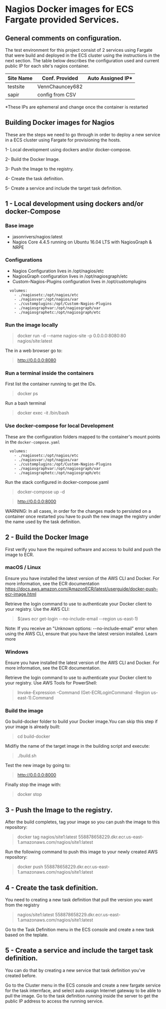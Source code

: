 # Nagios Docker images for ECS Fargate provided Services.

## General comments on configuration.

The test environment for this project consist of 2 services using Fargate that were build and deployed in the ECS cluster using the instructions in the next section. The table below describes the configuration used and current public IP for each site's nagios container.

| Site Name | Conf. Provided   | Auto Assigned IP* |
|-----------|------------------|:----------------:|
| testsite  | VennChauncey682  |  |
| sapir     | config from CSV  |  |

\*These IPs are ephemeral and change once the container is restarted

## Building Docker images for Nagios

These are the steps we need to go through in order to deploy a new service in a ECS cluster using Fargate for provisioning the hosts.

1- Local development using dockers and/or docker-compose.

2- Build the Docker Image.

3- Push the Image to the registry.

4- Create the task definition.

5- Create a service and include the target task definition.


## 1 - Local development using dockers and/or docker-Compose


### Base image

- jasonrivers/nagios:latest
- Nagios Core 4.4.5 running on Ubuntu 16.04 LTS with NagiosGraph & NRPE


### Configurations

- Nagios Configuration lives in /opt/nagios/etc
- NagiosGraph configuration lives in /opt/nagiosgraph/etc
- Custom-Nagios-Plugins configuration lives in /opt/customplugins

```
  volumes:
    - ./nagiosetc:/opt/nagios/etc
    - ./nagiosvar:/opt/nagios/var
    - ./customplugins:/opt/Custom-Nagios-Plugins
    - ./nagiosgraphvar:/opt/nagiosgraph/var
    - ./nagiosgraphetc:/opt/nagiosgraph/etc

```


### Run the image locally


> docker run -d --name nagios-site -p 0.0.0.0:8080:80 nagios/site:latest

The in a web browser go to:

> http://0.0.0.0:8080

### Run a terminal inside the containers

First list the container running to get the IDs.

> docker ps

Run a bash terminal

> docker exec -it <CONTAINER-ID> /bin/bash



### Use docker-compose for local Development

These are the configuration folders mapped to the container's mount points in the `docker-compose.yaml`

```
  volumes:
    - ./nagiosetc:/opt/nagios/etc
    - ./nagiosvar:/opt/nagios/var
    - ./customplugins:/opt/Custom-Nagios-Plugins
    - ./nagiosgraphvar:/opt/nagiosgraph/var
    - ./nagiosgraphetc:/opt/nagiosgraph/etc

```

Run the stack configured in docker-compose.yaml

> docker-compose up -d

> http://0.0.0.0:8000


WARNING: In all cases, in order for the changes made to persisted on a container once restarted you have to push the new image the registry under the name used by the task definition.


## 2 - Build the Docker Image

First verify you have the required software and access to build and push the image to ECR.

### macOS / Linux

Ensure you have installed the latest version of the AWS CLI and Docker. For more information, see the ECR documentation https://docs.aws.amazon.com/AmazonECR/latest/userguide/docker-push-ecr-image.html

  Retrieve the login command to use to authenticate your Docker client to your registry.
  Use the AWS CLI:

> $(aws ecr get-login --no-include-email --region us-east-1)

Note: If you receive an "Unknown options: --no-include-email" error when using the AWS CLI, ensure that you have the latest version installed. Learn more


### Windows

Ensure you have installed the latest version of the AWS CLI and Docker. For more information, see the ECR documentation.

Retrieve the login command to use to authenticate your Docker client to your registry.
Use AWS Tools for PowerShell:

> Invoke-Expression -Command (Get-ECRLoginCommand -Region us-east-1).Command

### Build the image

Go build-docker folder to build your Docker image.You can skip this step if your image is already built:

> cd build-docker

Midifiy the name of the target image in the building script and execute:

> ./build.sh

Test the new image by going to:

> http://0.0.0.0:8000

Finally stop the image with:

> docker stop <CONTAINER-ID>

## 3 - Push the Image to the registry.

After the build completes, tag your image so you can push the image to this repository:

> docker tag nagios/site1:latest 558878658229.dkr.ecr.us-east-1.amazonaws.com/nagios/site1:latest

Run the following command to push this image to your newly created AWS repository:

> docker push 558878658229.dkr.ecr.us-east-1.amazonaws.com/nagios/site1:latest


## 4 - Create the task definition.

You need to creating a new task definition that pull the version you want from the registry

> nagios/site1:latest 558878658229.dkr.ecr.us-east-1.amazonaws.com/nagios/site1:latest

Go to the Task Definition menu in the ECS console and create a new task based on the teplate.


## 5 - Create a service and include the target task definition.

You can do that by creating a new service that task definition you've created before.

Go to the Cluster menu in the ECS console and create a new fargate service for the task internface, and select auto assign Internet gateway to be able to pull the image. Go to the task definition running inside the server to get the public IP address to access the running service.
